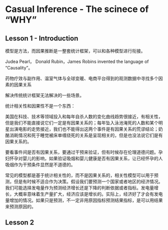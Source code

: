 # Casual Inference - The scinece of “WHY”

## Lesson 1 - Introduction

模型是方法，而因果推断是一整套统计框架，可以和各种模型进行衔接。

Judea Pearl， Donald Rubin，James Robins invented the language of “Causality”。

药物疗效与副作用、温室气体与全球变暖、电商平台得到的观测数据中寻找多个因素的因果关系

解决传统统计框架无法解决的一些场景。

统计相关性和因果性不是一个东西：

美国在科技、技术等领域投入和每年自杀人数的变化曲线趋势很接近，有相关性，但是我们不能直接说它们一定是有因果关系的；每年坠入泳池淹死的人数和某个明星出演电影的走势接近，我们也不能得出这两个事件是有因果关系的荒谬结论；奶酪消耗情况和死于睡觉被床单缠绕死的关系是呈现相关的，但是也没法说它们是有因果关系的。

要看事件间是否有因果关系，要通过干预来验证，但有时候存在伦理道德问题。孕妇怀孕对婴儿的影响，如果验证吸烟和婴儿健康是否有因果关系，让已经怀孕的人吸烟作为干预条件显然是不道德的。

常见的模型都是基于统计相关性的，而不是因果关系的，相关性模型可以用于预测，但是有时候不适合作为决策。假设我们要预测一个国家或者地区的经济情况。我们可能选择发电量作为预测经济增长还是下降的判断依据或者指标。发电量增长，大概率意味着生产量扩大，经济应该是增长的。实际上，经济好了才会有发电量增加的情况。如果只是预测，不一定非用原因指标预测结果指标，是可以用结果来预测原因的。

## Lesson 2


